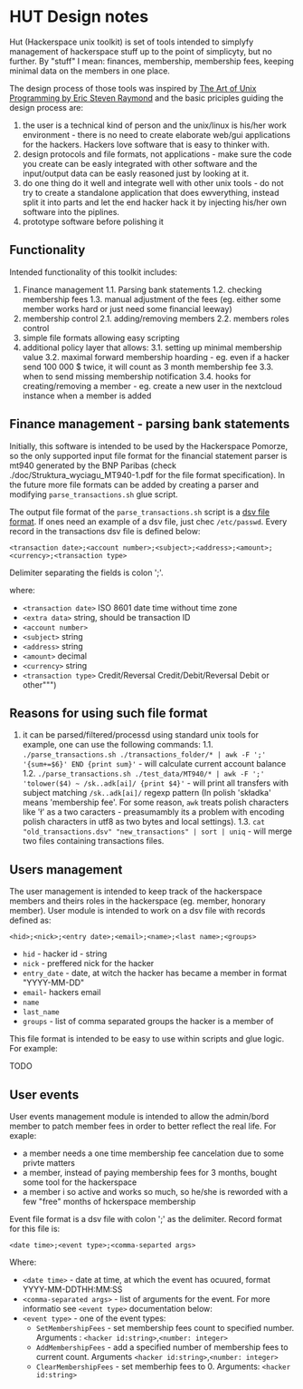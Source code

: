 # HUT Design notes

Hut (Hackerspace unix toolkit) is set of tools intended to simplyfy management of hackerspace stuff up to the point of simplicyty, but no further. By "stuff" I mean: finances, membership, membership fees, keeping minimal data on the members in one place.

The design process of those tools was inspired by [The Art of Unix Programming by Eric Steven Raymond](http://catb.org/~esr/writings/taoup/html/) and the basic priciples guiding the design process are:

1. the user is a technical kind of person and the unix/linux is his/her work environment - there is no need to create elaborate web/gui applications for the hackers. Hackers love software that is easy to thinker with.
2. design protocols and file formats, not applications - make sure the code you create can be easly integrated with other software and the input/output data can be easly reasoned just by looking at it.
3. do one thing do it well and integrate well with other unix tools - do not try to create a standalone application that does ewverything, instead split it into parts and let the end hacker hack it by injecting his/her own software into the piplines.
4. prototype software before polishing it

## Functionality

Intended functionality of this toolkit includes:

1. Finance management
  1.1. Parsing bank statements
  1.2. checking membership fees
  1.3. manual adjustment of the fees (eg. either some member works hard or just need some financial leeway)
2. membership control
  2.1. adding/removing members
  2.2. members roles control 
3. simple file formats allowing easy scripting
4. additional policy layer that allows:
  3.1. setting up minimal membership value
  3.2. maximal forward membership hoarding - eg. even if a hacker send 100 000 $ twice, it will count as 3 month membership fee
  3.3. when to send missing membership notification
  3.4. hooks for creating/removing a member - eg. create a new user in the nextcloud instance when a member is added

## Finance management - parsing bank statements

Initially, this software is intended to be used by the Hackerspace Pomorze, so the only supported input file format for the financial statement parser is mt940 generated by the BNP Paribas (check ./doc/Struktura_wyciagu_MT940-1.pdf for the file format specification). In the future more file formats can be added by creating a parser and modifying `parse_transactions.sh` glue script.

The output file format of the `parse_transactions.sh` script is a [dsv file format](https://en.wikipedia.org/wiki/Delimiter-separated_values). If ones need an example of a dsv file, just chec `/etc/passwd`. Every record in the transactions dsv file is defined below:

```
<transaction date>;<account number>;<subject>;<address>;<amount>;<currency>;<transaction type>
```

Delimiter separating the fields is colon ';'.

where:
 * `<transaction date>` ISO 8601 date time without time zone
 * `<extra data>` string, should be transaction ID
 * `<account number>`
 * `<subject>` string
 * `<address>` string
 * `<amount>` decimal
 * `<currency>` string
 * `<transaction type>` Credit/Reversal Credit/Debit/Reversal Debit or other""")

## Reasons for using such file format

1. it can be parsed/filtered/processd using standard unix tools for example, one can use the following commands:
  1.1. `./parse_transactions.sh ./transactions_folder/* | awk -F ';' '{sum+=$6}' END {print sum}'` - will calculate current account balance
  1.2. `./parse_transactions.sh ./test_data/MT940/* | awk -F ';'  'tolower($4) ~ /sk..adk[ai]/ {print $4}'` - will print all transfers with subject matching `/sk..adk[ai]/` regexp pattern (In polish 'składka' means 'membership fee'. For some reason, `awk` treats polish characters like 'ł' as a two caracters - preasumambly its a problem with encoding polish characters in utf8 as two bytes and local settings).
  1.3. `cat "old_transactions.dsv" "new_transactions" | sort | uniq` - will merge two files containing transactions files.

## Users management

The user management is intended to keep track of the hackerspace members and theirs roles in the hackerspace (eg. member, honorary member). User module is intended to work on a dsv file with records defined as:

```
<hid>;<nick>;<entry date>;<email>;<name>;<last name>;<groups>
```

 * `hid` - hacker id - string
 * `nick` - preffered nick for the hacker 
 * `entry_date` - date, at witch the hacker has became a member in format "YYYY-MM-DD"
 * `email`- hackers email 
 * `name`
 * `last_name`
 * `groups` - list of comma separated groups the hacker is a member of

This file format is intended to be easy to use within scripts and glue logic. For example:

TODO

## User events

User events management module is intended to allow the admin/bord member to patch member fees in order to better reflect the real life. For exaple:

 * a member needs a one time membership fee cancelation due to some privte matters
 * a member, instead of paying membership fees for 3 months, bought some tool for the hackerspace
 * a member i so active and works so much, so he/she is reworded with a few "free" months of hckerspace membership


Event file format is a dsv file with colon ';' as the delimiter. Record format for this file is:

```
<date time>;<event type>;<comma-separted args>
```

Where:

 * `<date time>` - date at time, at which the event has ocuured, format YYYY-MM-DDTHH:MM:SS
 * `<comma-separated args>` - list of arguments for the event. For more informatio see `<event type>` documentation below:
 * `<event type>` - one of the event types:
   * `SetMembershipFees` - set membership fees count to specified number. Arguments : `<hacker id:string>`,`<number: integer>`
   * `AddMembershipFees` - add a specified number of membership fees to current count. Arguments `<hacker id:string>`,`<number: integer>`
   * `ClearMembershipFees` - set memberhip fees to 0. Arguments: `<hacker id:string>`



